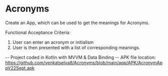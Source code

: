 # Acronyms 

Create an App, which can be used to get the meanings for Acronyms.

Functional Acceptance Criteria: 
1. User can enter an acronym or initialism
2. User is then presented with a list of corresponding meanings. 

-- Project coded in Kotlin with MVVM & Data Binding
-- APK file location: https://github.com/venkatselva8/Acronyms/blob/main/app/APK/AcronymAppV22Sept.apk
